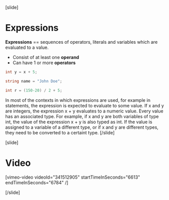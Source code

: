 [slide]
# Expressions
**Expressions** == sequences of operators, literals and variables which are evaluated to a value.

  * Consist of at least one **operand**
  * Can have 1 or more **operators**

```csharp
int y = x + 5;
```
```csharp
string name = "John Doe";
```
```csharp
int r = (150-20) / 2 + 5;
```
In most of the contexts in which expressions are used, for example in statements, the 
expression is expected to evaluate to some value. If x and y are integers, the expression 
x + y evaluates to a numeric value. Every value has an associated type. For example, if x 
and y are both variables of type int, the value of the expression x + y is also typed as int.
If the value is assigned to a variable of a different type, or if x and y are different types, 
they need to be converted to a certaint type.
[/slide]

[slide]
# Video

[vimeo-video videoId="341512905" startTimeInSeconds="6613" endTimeInSeconds="6784" /]

[/slide]